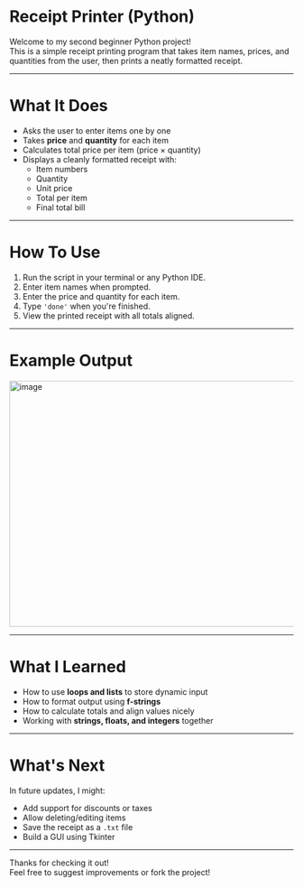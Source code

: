 # Receipt Printer (Python)

Welcome to my second beginner Python project!  
This is a simple receipt printing program that takes item names, prices, and quantities from the user, then prints a neatly formatted receipt.

---

# What It Does

- Asks the user to enter items one by one
- Takes **price** and **quantity** for each item
- Calculates total price per item (price × quantity)
- Displays a cleanly formatted receipt with:
  - Item numbers
  - Quantity
  - Unit price
  - Total per item
  - Final total bill

---

# How To Use

1. Run the script in your terminal or any Python IDE.
2. Enter item names when prompted.
3. Enter the price and quantity for each item.
4. Type `'done'` when you're finished.
5. View the printed receipt with all totals aligned.

---

# Example Output
<img width="1058" height="436" alt="image" src="https://github.com/user-attachments/assets/874e9116-5740-4f78-ac5d-347128d7056e" />


---

# What I Learned

- How to use **loops and lists** to store dynamic input
- How to format output using **f-strings**
- How to calculate totals and align values nicely
- Working with **strings, floats, and integers** together

---

# What's Next

In future updates, I might:
- Add support for discounts or taxes
- Allow deleting/editing items
- Save the receipt as a `.txt` file
- Build a GUI using Tkinter

---

Thanks for checking it out!  
Feel free to suggest improvements or fork the project!


